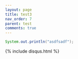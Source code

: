 ```yaml
---
layout: page
title: test3
nav_order: 7
parent: test
comments: true
---
```



```java
System.out.println("asdfsadf");
```

{% include disqus.html %}
